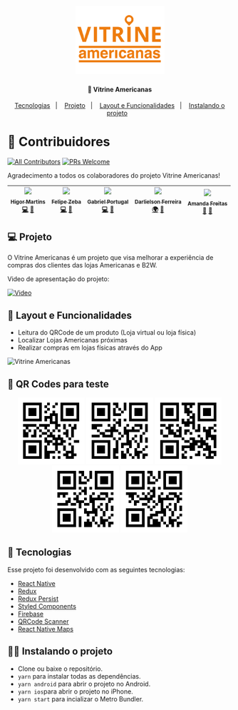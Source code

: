 <h1 align="center">
    <img alt="VitrineAmericanas" title="#Vitrine Americanas" src="src/assets/icons/logo/logoLaranja.png" width="200px" />
</h1>

<h4 align="center">
  🚀 Vitrine Americanas
</h4>

<p align="center">
  <a href="#rocket-tecnologias">Tecnologias</a>&nbsp;&nbsp;&nbsp;|&nbsp;&nbsp;&nbsp;
  <a href="#-projeto">Projeto</a>&nbsp;&nbsp;&nbsp;|&nbsp;&nbsp;&nbsp;
  <a href="#-layout">Layout e Funcionalidades</a>&nbsp;&nbsp;&nbsp;|&nbsp;&nbsp;&nbsp;
  <a href="#-instalando-o-projeto">Instalando o projeto</a>&nbsp;&nbsp;&nbsp;
</p>

# 🥇 Contribuidores
[![All Contributors](https://img.shields.io/badge/All_contributors-5-green.svg?style=flat-square)](./CONTRIBUTORS.md)
[![PRs Welcome](https://img.shields.io/badge/PRs-Welcome-brightgreen.svg?style=flat-square)](http://makeapullrequest.com)

Agradecimento a todos os colaboradores do projeto Vitrine Americanas!

| [<img src="https://avatars3.githubusercontent.com/u/44821959?s=460&u=3d09f94c26b0fd9b9ed57670c62db54fa3ae0a83&v=4" width="100px;"/><br /><sub><b>Higor Martins</b></sub>](https://www.linkedin.com/in/higormartinsdasilva/)<br /> [💻](https://github.com/MegaHack-Shawee/Mobile "Developer") [📖](https://github.com/MegaHack-Shawee/Mobile "Documentation") | [<img src="https://avatars0.githubusercontent.com/u/51774420?s=460&u=0bc43ec463bfd512986455cfaeac0637f18f24e5&v=4" width="100px;"/><br /><sub><b>Felipe Zeba</b></sub>](https://www.linkedin.com/in/felipe-zeba/)<br /> [💻](https://github.com/MegaHack-Shawee/Mobile "Developer") [📖](https://github.com/MegaHack-Shawee/Mobile "Documentation")  | [<img src="https://avatars3.githubusercontent.com/u/44583521?s=460&u=2bb92913239de8faeb3a3902ec3593782d9b4ac6&v=4" width="100px;"/><br /><sub><b>Gabriel Portugal</b></sub>](https://www.linkedin.com/in/gabrielrportugal/)<br /> [💻](https://github.com/MegaHack-Shawee/Mobile "Developer") [📖](https://github.com/MegaHack-Shawee/Mobile "Documentation") | [<img src="https://media-exp1.licdn.com/dms/image/C4D03AQEcajFmhfGZYw/profile-displayphoto-shrink_200_200/0?e=1594252800&v=beta&t=u0coELVLazK0vriJW0mKApSys2R_NMmmsmMxKcyqbZU" width="100px;"/><br /><sub><b>Darlielson Ferreira</b></sub>](https://www.linkedin.com/in/darlielson-ferreira-86451168/)<br /> [🌍](https://github.com/MegaHack-Shawee/Mobile "Business") [📖](https://github.com/MegaHack-Shawee/Mobile "Documentation") | [<img src="https://media-exp1.licdn.com/dms/image/C4D03AQHfW9FKaYDbQg/profile-displayphoto-shrink_200_200/0?e=1594252800&v=beta&t=zx37Vb7z29nleNd7EPRqD55kyASimvIyb6CDgvH3Dd0" width="100px;"/><br /><sub><b>Amanda Freitas</b></sub>](https://www.linkedin.com/in/amanda-freitas-39a937125/)<br /> [🎨](https://github.com/MegaHack-Shawee/Mobile "UX/UI Designer") [💬](https://github.com/MegaHack-Shawee/Mobile "Development support") | 
| :---: | :---: | :---: | :---: | :---: | 

## 💻 Projeto

O Vitrine Americanas é um projeto que visa melhorar a experiência de compras dos clientes das lojas Americanas e B2W.

Video de apresentação do projeto:

[![Video](https://img.youtube.com/vi/xXDZLFFsjAI/hqdefault.jpg)](https://www.youtube.com/watch?v=xXDZLFFsjAI)

## 🔖 Layout e Funcionalidades

- Leitura do QRCode de um produto (Loja virtual ou loja física)
- Localizar Lojas Americanas próximas
- Realizar compras em lojas físicas através do App

![Vitrine Americanas](https://user-images.githubusercontent.com/44583521/80930077-4f5fc800-8d87-11ea-9429-7769c4c60aa2.png)

## 📂 QR Codes para teste

<p align="center">
  <img alt="qr1" src="./src/assets/QRCodes/001.png" width="150px">
  <img alt="qr2" src="./src/assets/QRCodes/002.png" width="150px">
  <img alt="qr3" src="./src/assets/QRCodes/003.png" width="150px">
  <img alt="qr4" src="./src/assets/QRCodes/004.png" width="150px">
  <img alt="qr5" src="./src/assets/QRCodes/005.png" width="150px">
</p>

## 🚀 Tecnologias

Esse projeto foi desenvolvido com as seguintes tecnologias:

- [React Native](https://facebook.github.io/react-native/)
- [Redux](https://redux.js.org/)
- [Redux Persist](https://www.npmjs.com/package/redux-persist)
- [Styled Components](https://styled-components.com/)
- [Firebase](https://firebase.google.com/)
- [QRCode Scanner](https://www.npmjs.com/package/react-native-qrcode-scanner)
- [React Native Maps](https://www.npmjs.com/package/react-native-maps)

## 🏃‍♂️ Instalando o projeto

- Clone ou baixe o repositório.
- `yarn` para instalar todas as dependências.
- `yarn android` para abrir o projeto no Android.
- `yarn ios`para abrir o projeto no iPhone.
- `yarn start` para incializar o Metro Bundler.
